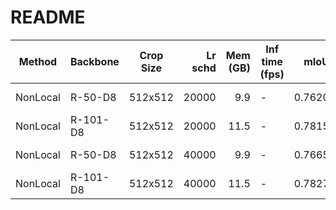 # README
|  Method  | Backbone | Crop Size | Lr schd | Mem (GB) | Inf time (fps) |  mIoU  | mIoU(multi scale) |                                                                                                                                                                                                     download                                                                                                                                                                                                     |
|----------|----------|-----------|--------:|---------:|----------------|-------:|-------------------|------------------------------------------------------------------------------------------------------------------------------------------------------------------------------------------------------------------------------------------------------------------------------------------------------------------------------------------------------------------------------------------------------------------|
| NonLocal | R-50-D8  | 512x512   |   20000 |      9.9 | -              | 0.7620 | -                 | [model](https://open-mmlab.s3.ap-northeast-2.amazonaws.com/mmsegmentation/models/nonlocal_net/nonlocal_r50-d8_512x512_20k_voc12aug/nonlocal_r50-d8_512x512_20k_voc12aug_20200617_222613-07f2a57c.pth) &#124; [log](https://open-mmlab.s3.ap-northeast-2.amazonaws.com/mmsegmentation/models/nonlocal_net/nonlocal_r50-d8_512x512_20k_voc12aug/nonlocal_r50-d8_512x512_20k_voc12aug_20200617_222613.log.json)     |
| NonLocal | R-101-D8 | 512x512   |   20000 |     11.5 | -              | 0.7815 | -                 | [model](https://open-mmlab.s3.ap-northeast-2.amazonaws.com/mmsegmentation/models/nonlocal_net/nonlocal_r101-d8_512x512_20k_voc12aug/nonlocal_r101-d8_512x512_20k_voc12aug_20200617_222615-948c68ab.pth) &#124; [log](https://open-mmlab.s3.ap-northeast-2.amazonaws.com/mmsegmentation/models/nonlocal_net/nonlocal_r101-d8_512x512_20k_voc12aug/nonlocal_r101-d8_512x512_20k_voc12aug_20200617_222615.log.json) |
| NonLocal | R-50-D8  | 512x512   |   40000 |      9.9 | -              | 0.7665 | -                 | [model](https://open-mmlab.s3.ap-northeast-2.amazonaws.com/mmsegmentation/models/nonlocal_net/nonlocal_r50-d8_512x512_40k_voc12aug/nonlocal_r50-d8_512x512_40k_voc12aug_20200614_000028-0139d4a9.pth) &#124; [log](https://open-mmlab.s3.ap-northeast-2.amazonaws.com/mmsegmentation/models/nonlocal_net/nonlocal_r50-d8_512x512_40k_voc12aug/nonlocal_r50-d8_512x512_40k_voc12aug_20200614_000028.log.json)     |
| NonLocal | R-101-D8 | 512x512   |   40000 |     11.5 | -              | 0.7827 | -                 | [model](https://open-mmlab.s3.ap-northeast-2.amazonaws.com/mmsegmentation/models/nonlocal_net/nonlocal_r101-d8_512x512_40k_voc12aug/nonlocal_r101-d8_512x512_40k_voc12aug_20200614_000028-7e5ff470.pth) &#124; [log](https://open-mmlab.s3.ap-northeast-2.amazonaws.com/mmsegmentation/models/nonlocal_net/nonlocal_r101-d8_512x512_40k_voc12aug/nonlocal_r101-d8_512x512_40k_voc12aug_20200614_000028.log.json) |
